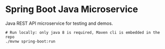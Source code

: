 # Spring Boot Java Microservice

Java REST API microservice for testing and demos.

```
# Run locally: only java 8 is required, Maven cli is embedded in the repo
./mvnw spring-boot:run
```